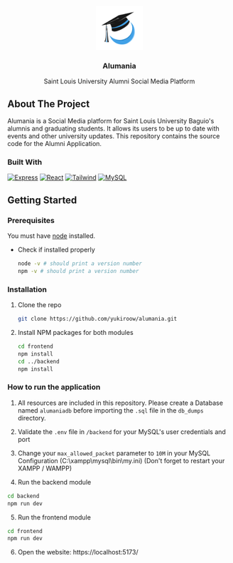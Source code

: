 <a id="readme-top"></a>

<!-- PROJECT LOGO -->
<br />
<div align="center">
  <a href="https://github.com/yukiroow/alumania">
    <img src="frontend/src/assets/logo.svg" alt="Logo" width="106" height="98">
  </a>

<h3 align="center">Alumania</h3>

  <p align="center">
    Saint Louis University Alumni Social Media Platform
  </p>
</div>



<!-- ABOUT THE PROJECT -->
## About The Project

Alumania is a Social Media platform for Saint Louis University Baguio's alumnis and graduating students. It allows its users to be up to date with events and other university updates. This repository contains the source code for the Alumni Application.

### Built With

[![Express][Express.js]][Express-url] [![React][React.js]][React-url] [![Tailwind][Tailwind.icon]][Tailwind-url] [![MySQL][MYSQL.logo]][MYSQL-url]

<!-- GETTING STARTED -->
## Getting Started
### Prerequisites

You must have [node](https://nodejs.org/dist/v22.11.0/node-v22.11.0-x64.msi) installed.
* Check if installed properly
  ```sh
  node -v # should print a version number
  npm -v # should print a version number
  ```

### Installation

1. Clone the repo
   ```sh
   git clone https://github.com/yukiroow/alumania.git
   ```
2. Install NPM packages for both modules
   ```sh
   cd frontend
   npm install
   cd ../backend
   npm install
   ```

### How to run the application

1. All resources are included in this repository. Please create a Database named `alumaniadb` before importing the `.sql` file in the `db_dumps` directory.

2. Validate the `.env` file in `/backend` for your MySQL's user credentials and port

3. Change your `max_allowed_packet` parameter to `10M` in your MySQL Configuration (C:\xampp\mysql\bin\my.ini)
   (Don't forget to restart your XAMPP / WAMPP)

4. Run the backend module
  ```sh
  cd backend
  npm run dev
  ```

5. Run the frontend module
  ```sh
  cd frontend
  npm run dev
  ```

6. Open the website: https://localhost:5173/


<!-- MARKDOWN LINKS & IMAGES -->
[Express.js]: https://img.shields.io/badge/Express-000000?style=for-the-badge&logo=express&logoColor=white
[Express-url]: https://expressjs.com/
[React.js]: https://img.shields.io/badge/React-20232A?style=for-the-badge&logo=react&logoColor=61DAFB
[React-url]: https://reactjs.org/
[Tailwind.icon]: https://img.shields.io/badge/TailwindCSS-563D7C?style=for-the-badge&logo=tailwindcss&logoColor=white
[Tailwind-url]: https://tailwindcss.com/
[MYSQL.logo]: https://img.shields.io/badge/MySQL-4479A1?style=for-the-badge&logo=mysql&logoColor=white
[MYSQL-url]: https://www.mysql.com/
